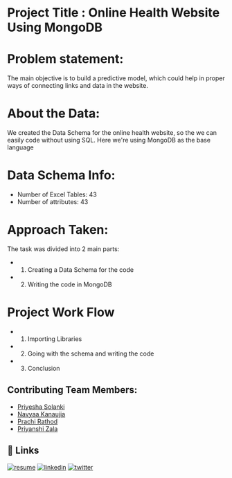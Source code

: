
# Project Title : Online Health Website Using MongoDB

# Problem statement:

The main objective is to build a predictive model, which could help in proper ways of connecting links and data in the website.

# About the Data:

We created the Data Schema for the online health website, so the we can easily code without using SQL. Here we're using MongoDB as the base language

# Data Schema Info:

* Number of Excel Tables: 43
* Number of attributes: 43

# Approach Taken:

The task was divided into 2 main parts:
 * 1. Creating a Data Schema for the code
 * 2. Writing the code in MongoDB

 # Project Work Flow

* 1.  Importing Libraries

* 2.  Going with the schema and writing the code

* 3. Conclusion



## Contributing Team Members: 

- [Priyesha Solanki](https://www.github.com/PUSol) 
- [Navyaa Kanaujia](https://github.com/navyaa2001) 
- [Prachi Rathod](https://github.com/PSRoth)
- [Priyanshi Zala](https://github.com/2610zala)
## 🔗 Links
[![resume](https://img.shields.io/badge/my_resume-000?style=for-the-badge&logo=ko-fi&logoColor=white)](file:///C:/Users/Lovel/OneDrive/Desktop/Priyesha%20Docs/Priyesha-resume.pdf)
[![linkedin](https://img.shields.io/badge/linkedin-0A66C2?style=for-the-badge&logo=linkedin&logoColor=white)](www.linkedin.com/in/priyesha-solanki)
[![twitter](https://img.shields.io/badge/twitter-1DA1F2?style=for-the-badge&logo=twitter&logoColor=white)](https://twitter.com/home)


